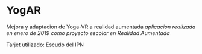 # YogAR
Mejora y adaptacion de Yoga-VR a realidad aumentada
*aplicacion realizada en enero de 2019 como proyecto escolar en Realidad Aumentada*

Tarjet utilizado: Escudo del IPN 
